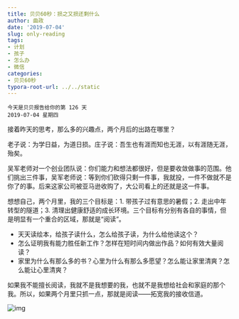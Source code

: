 ```yaml
---
title: 贝贝60秒：损之又损还剩什么
author: 曲政
date: '2019-07-04'
slug: only-reading
tags:
- 计划
- 孩子
- 怎么办
- 微信
categories:
- 贝贝60秒
typora-root-url: ../../static
---
```


```
今天是贝贝报告给你的第 126 天
2019-07-04 星期四
```

接着昨天的思考，那么多的兴趣点，两个月后的出路在哪里？

老子说：为学日益，为道日损。庄子说：吾生也有涯而知也无涯，以有涯随无涯，殆矣。

吴军老师对一个创业团队说：你们能力和想法都很好，但是要收敛做事的范围。他们挑出三件事，吴军老师说：等到你们砍得只剩一件事，我就投，一件不做就不是你了的事。后来这家公司被亚马逊收购了，大公司看上的还就是这一件事。

想想自己，两个月里，我的三个目标是：1. 带孩子过有意思的暑假；2. 走出中年转型的隧道；3. 清理出健康舒适的成长环境。三个目标有分别有各自的事情，但是明显有一个重合的区域，那就是“阅读”。

-   天天读绘本，给孩子读什么，怎么给孩子读，为什么给他读这个？
-   怎么证明我有能力胜任新工作？怎样在短时间内做出作品？如何有效大量阅读？
-   家里为什么有那么多的书？心里为什么有那么多愿望？怎么能让家里清爽？怎么能让心里清爽？

如果我不能擅长阅读，我就不是我想要的我，也就不是我想给社会和家庭的那个我。所以，如果两个月里只抓一点，那就是阅读——拓宽我的接收信道。

![img](/images/2019-07-04-%E8%B4%9D%E8%B4%9D60%E7%A7%92%EF%BC%9A%E6%8D%9F%E4%B9%8B%E5%8F%88%E6%8D%9F%E8%BF%98%E5%89%A9%E4%BB%80%E4%B9%88/640-20200416110903318.jpeg)